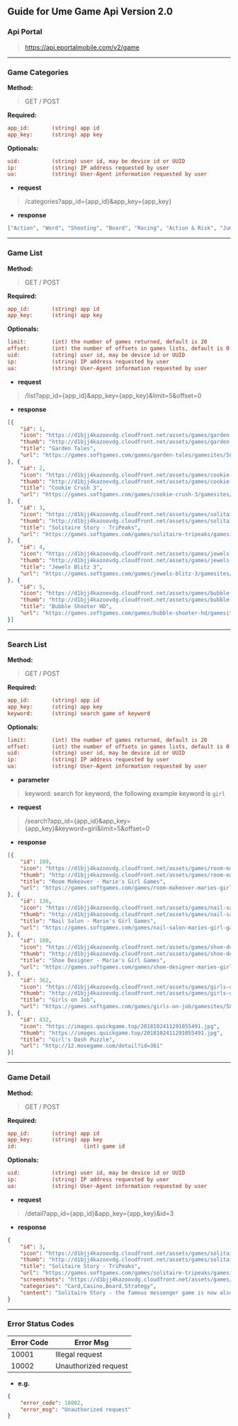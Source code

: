 ## Guide for Ume Game Api Version 2.0

### Api Portal 

> https://api.eportalmobile.com/v2/game

-------
### Game Categories

**Method:**

> GET / POST

 **Required:**

```ini
app_id:       (string) app id
app_key:      (string) app key
```

**Optionals:** 

```ini
uid:          (string) user id, may be device id or UUID
ip:           (string) IP address requested by user
ua:           (string) User-Agent information requested by user
```

- **request**

> /categories?app_id={app_id}&app_key={app_key}

- **response**
```json
["Action", "Word", "Shooting", "Board", "Racing", "Action & Risk", "Jump&Run", "Sports", "Hidden Object", "Puzzle & Logic", "Adventure", "Sports & Racing", "Dice", "Educational", "Pairs", "Trivia", "Kids", "Girls", "Arcade", "Match 3", "Card", "Beauty & Girl", "Puzzle", "Simulation", "Casino", "Music", "Family", "Strategy", "Role Playing"]
```
------

### Game List

**Method:**

> GET / POST

 **Required:**

```ini
app_id:       (string) app id
app_key:      (string) app key
```

**Optionals:** 

```ini
limit:	      (int) the number of games returned, default is 20
offset:	      (int) the number of offsets in games lists, default is 0
uid:          (string) user id, may be device id or UUID
ip:           (string) IP address requested by user
ua:           (string) User-Agent information requested by user
```

- **request**

> /list?app_id={app_id}&app_key={app_key}&limit=5&offset=0

- **response**

```json
[{
	"id": 1,
	"icon": "https://d1bjj4kazoovdg.cloudfront.net/assets/games/garden-tales/big_icon.jpg?p=umebrowser",
	"thumb": "http://d1bjj4kazoovdg.cloudfront.net/assets/games/garden-tales/teaser@2x.jpg?p=umebrowser",
	"title": "Garden Tales",
	"url": "https://games.softgames.com/games/garden-tales/gamesites/5896/"
}, {
	"id": 2,
	"icon": "https://d1bjj4kazoovdg.cloudfront.net/assets/games/cookie-crush-3/big_icon.jpg?p=umebrowser",
	"thumb": "http://d1bjj4kazoovdg.cloudfront.net/assets/games/cookie-crush-3/teaser@2x.jpg?p=umebrowser",
	"title": "Cookie Crush 3",
	"url": "https://games.softgames.com/games/cookie-crush-3/gamesites/5896/"
}, {
	"id": 3,
	"icon": "https://d1bjj4kazoovdg.cloudfront.net/assets/games/solitaire-tripeaks/big_icon.jpg?p=umebrowser",
	"thumb": "http://d1bjj4kazoovdg.cloudfront.net/assets/games/solitaire-tripeaks/teaser@2x.jpg?p=umebrowser",
	"title": "Solitaire Story - TriPeaks",
	"url": "https://games.softgames.com/games/solitaire-tripeaks/gamesites/5896/"
}, {
	"id": 4,
	"icon": "https://d1bjj4kazoovdg.cloudfront.net/assets/games/jewels-blitz-3/big_icon.jpg?p=umebrowser",
	"thumb": "http://d1bjj4kazoovdg.cloudfront.net/assets/games/jewels-blitz-3/teaser@2x.jpg?p=umebrowser",
	"title": "Jewels Blitz 3",
	"url": "https://games.softgames.com/games/jewels-blitz-3/gamesites/5896/"
}, {
	"id": 5,
	"icon": "https://d1bjj4kazoovdg.cloudfront.net/assets/games/bubble-shooter-hd/big_icon.jpg?p=umebrowser",
	"thumb": "http://d1bjj4kazoovdg.cloudfront.net/assets/games/bubble-shooter-hd/teaser@2x.jpg?p=umebrowser",
	"title": "Bubble Shooter HD",
	"url": "https://games.softgames.com/games/bubble-shooter-hd/gamesites/5896/"
}]
```

------
### Search List

**Method:**

> GET / POST

 **Required:**

```ini
app_id:       (string) app id
app_key:      (string) app key
keyword:      (string) search game of keyword
```

**Optionals:** 

```ini
limit:	      (int) the number of games returned, default is 20
offset:	      (int) the number of offsets in games lists, default is 0
uid:          (string) user id, may be device id or UUID
ip:           (string) IP address requested by user
ua:           (string) User-Agent information requested by user
```

- **parameter**

> keyword:  search for keyword, the following example keyword is `girl`

- **request**

> /search?app_id={app_id}&app_key={app_key}&keyword=girl&limit=5&offset=0

- **response**

```json
[{
	"id": 109,
	"icon": "https://d1bjj4kazoovdg.cloudfront.net/assets/games/room-makeover-maries-girl-games/big_icon.jpg?p=umebrowser",
	"thumb": "http://d1bjj4kazoovdg.cloudfront.net/assets/games/room-makeover-maries-girl-games/teaser@2x.jpg?p=umebrowser",
	"title": "Room Makeover - Marie's Girl Games",
	"url": "https://games.softgames.com/games/room-makeover-maries-girl-games/gamesites/5896/"
}, {
	"id": 136,
	"icon": "https://d1bjj4kazoovdg.cloudfront.net/assets/games/nail-salon-maries-girl-games/big_icon.jpg?p=umebrowser",
	"thumb": "http://d1bjj4kazoovdg.cloudfront.net/assets/games/nail-salon-maries-girl-games/teaser@2x.jpg?p=umebrowser",
	"title": "Nail Salon - Marie's Girl Games",
	"url": "https://games.softgames.com/games/nail-salon-maries-girl-games/gamesites/5896/"
}, {
	"id": 180,
	"icon": "https://d1bjj4kazoovdg.cloudfront.net/assets/games/shoe-designer-maries-girl-games/big_icon.jpg?p=umebrowser",
	"thumb": "http://d1bjj4kazoovdg.cloudfront.net/assets/games/shoe-designer-maries-girl-games/teaser@2x.jpg?p=umebrowser",
	"title": "Shoe Designer - Marie's Girl Games",
	"url": "https://games.softgames.com/games/shoe-designer-maries-girl-games/gamesites/5896/"
}, {
	"id": 362,
	"icon": "https://d1bjj4kazoovdg.cloudfront.net/assets/games/girls-on-job/big_icon.jpg?p=umebrowser",
	"thumb": "http://d1bjj4kazoovdg.cloudfront.net/assets/games/girls-on-job/teaser@2x.jpg?p=umebrowser",
	"title": "Girls on Job",
	"url": "https://games.softgames.com/games/girls-on-job/gamesites/5896/"
}, {
	"id": 432,
	"icon": "https://images.quickgame.top/2018102411291055491.jpg",
	"thumb": "https://images.quickgame.top/2018102411291055491.jpg",
	"title": "Girl's Dash Puzzle",
	"url": "http://12.mosegame.com/detail?id=361"
}]
```

------
### Game Detail

**Method:**

> GET / POST

 **Required:**

```ini
app_id:       (string) app id
app_key:      (string) app key
id:						(int) game id
```

**Optionals:** 

```ini
uid:          (string) user id, may be device id or UUID
ip:           (string) IP address requested by user
ua:           (string) User-Agent information requested by user
```

- **request**

> /detail?app_id={app_id}&app_key={app_key}&id=3

- **response**

```json
{
	"id": 3,
	"icon": "https://d1bjj4kazoovdg.cloudfront.net/assets/games/solitaire-tripeaks/big_icon.jpg?p=umebrowser",
	"thumb": "http://d1bjj4kazoovdg.cloudfront.net/assets/games/solitaire-tripeaks/teaser@2x.jpg?p=umebrowser",
	"title": "Solitaire Story - TriPeaks",
	"url": "https://games.softgames.com/games/solitaire-tripeaks/gamesites/5896/",
	"screenshots": "https://d1bjj4kazoovdg.cloudfront.net/assets/games/solitaire-tripeaks/gal_01.jpg?p=umebrowser,https://d1bjj4kazoovdg.cloudfront.net/assets/games/solitaire-tripeaks/gal_02.jpg?p=umebrowser,https://d1bjj4kazoovdg.cloudfront.net/assets/games/solitaire-tripeaks/gal_03.jpg?p=umebrowser",
	"categories": "Card,Casino,Board,Strategy",
	"content": "Solitaire Story - the famous messenger game is now also available here! Play your favorite card game and explore distant countries, fantastic landscapes, and famous landmarks. You have to draw cards one at a time from your stockpile. Select the cards that are one higher or one lower in value to your drawn card to remove it from the playing field. To complete a level you need to remove all the cards from the playing field without running out of cards from your stockpile. Complete the daily missions and events to unlock new deck designs and prizes that help you solve those tricky levels. Play Solitaire Story now for free and join the thousands of Friends of Solitaire!"
}
```

------
### Error Status Codes

| **Error Code** | **Error Msg**        |
| -------------- | -------------------- |
| 10001          | Illegal request      |
| 10002          | Unauthorized request |

- **e.g.**

```json
{
	"error_code": 10002,
	"error_msg": "Unauthorized request"
}
```

